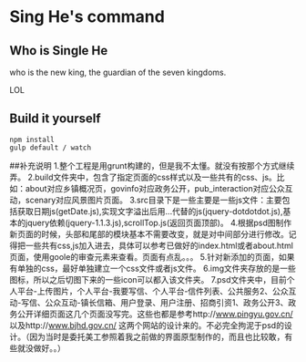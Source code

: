 # Sing He's command

## Who is Single He
who is the new king, the guardian of the seven kingdoms.

LOL

## Build it yourself

```
npm install
gulp default / watch
```
##补充说明
1.整个工程是用grunt构建的，但是我不太懂。就没有按那个方式继续弄。
2.build文件夹中，包含了指定页面的css样式以及一些共有的css、js。比如：about对应乡镇概况页，govinfo对应政务公开，pub_interaction对应公众互动，scenary对应风景图片页面。
3.src目录下是一些主要是一些js文件：主要包括获取日期js(getDate.js),实现文字溢出后用...代替的js(jquery-dotdotdot.js),基本的jquery依赖(jquery-1.1.3.js),scrollTop.js(返回页面顶部)。
4.根据psd图制作新页面的时候，头部和尾部的模块基本不需要改变，就是对中间部分进行修改。记得把一些共有css,js加入进去，具体可以参考已做好的index.html或者about.html页面，使用goole的审查元素来查看。页面有点乱。。。
5.针对新添加的页面，如果有单独的css，最好单独建立一个css文件或者js文件。
6.img文件夹存放的是一些图标，所以之后切图下来的一些icon可以都入该文件夹。
7.psd文件夹中，目前个人平台-上传图片，个人平台-我要写信、个人平台-信件列表、公共服务2、公众互动-写信、公众互动-镇长信箱、用户登录、用户注册、招商引资1、政务公开3、政务公开详细页面这几个页面没写完。这些也都是参考http://www.pingyu.gov.cn/ 以及http://www.bjhd.gov.cn/ 这两个网站的设计来的。不必完全拘泥于psd的设计。（因为当时是委托美工参照着我之前做的界面原型制作的，而且也比较敢，有些就没做好。。）
